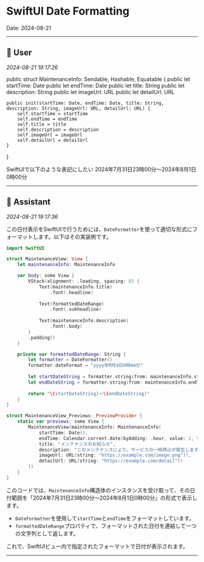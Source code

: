 # SwiftUI Date Formatting

Date: 2024-08-21

---

## 👤 User
*2024-08-21 19:17:26*

public struct MaintenanceInfo: Sendable, Hashable, Equatable {
    public let startTime: Date
    public let endTime: Date
    public let title: String
    public let description: String
    public let imageUrl: URL
    public let detailUrl: URL
    
    public init(startTime: Date, endTime: Date, title: String, description: String, imageUrl: URL, detailUrl: URL) {
        self.startTime = startTime
        self.endTime = endTime
        self.title = title
        self.description = description
        self.imageUrl = imageUrl
        self.detailUrl = detailUrl
    }
}

SwiftUIで以下のような表記にしたい
2024年7月31日23時00分〜2024年8月1日0時00分

---

## 🤖 Assistant
*2024-08-21 19:17:36*

この日付表示をSwiftUIで行うためには、`DateFormatter`を使って適切な形式にフォーマットします。以下はその実装例です。

```swift
import SwiftUI

struct MaintenanceView: View {
    let maintenanceInfo: MaintenanceInfo

    var body: some View {
        VStack(alignment: .leading, spacing: 8) {
            Text(maintenanceInfo.title)
                .font(.headline)
            
            Text(formattedDateRange)
                .font(.subheadline)
            
            Text(maintenanceInfo.description)
                .font(.body)
        }
        .padding()
    }

    private var formattedDateRange: String {
        let formatter = DateFormatter()
        formatter.dateFormat = "yyyy年M月d日H時mm分"
        
        let startDateString = formatter.string(from: maintenanceInfo.startTime)
        let endDateString = formatter.string(from: maintenanceInfo.endTime)
        
        return "\(startDateString)〜\(endDateString)"
    }
}

struct MaintenanceView_Previews: PreviewProvider {
    static var previews: some View {
        MaintenanceView(maintenanceInfo: MaintenanceInfo(
            startTime: Date(),
            endTime: Calendar.current.date(byAdding: .hour, value: 1, to: Date())!,
            title: "メンテナンスのお知らせ",
            description: "このメンテナンスにより、サービスの一時停止が発生します。",
            imageUrl: URL(string: "https://example.com/image.png")!,
            detailUrl: URL(string: "https://example.com/detail")!
        ))
    }
}
```

このコードでは、`MaintenanceInfo`構造体のインスタンスを受け取って、その日付範囲を「2024年7月31日23時00分〜2024年8月1日0時00分」の形式で表示します。

- `DateFormatter`を使用して`startTime`と`endTime`をフォーマットしています。
- `formattedDateRange`プロパティで、フォーマットされた日付を連結して一つの文字列として返します。

これで、SwiftUIビュー内で指定されたフォーマットで日付が表示されます。

---

